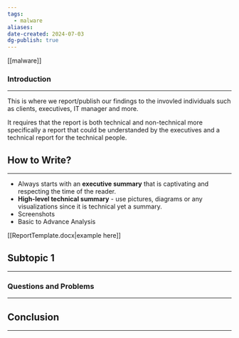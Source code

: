 ```yaml
---
tags:
  - malware
aliases: 
date-created: 2024-07-03
dg-publish: true
---
```

[[malware]] 
### Introduction 
---
This is where we report/publish our findings to the invovled individuals such as clients, executives, IT manager and more.

It requires that the report is both technical and non-technical more specifically a report that could be understanded by the executives and a technical report for the technical people.
## How to Write?
---
- Always starts with an **executive summary** that is captivating and respecting the time of the reader.
- **High-level technical summary** - use pictures, diagrams or any visualizations since it is technical yet a summary.
- Screenshots
- Basic to Advance Analysis

[[ReportTemplate.docx|example here]]
## Subtopic 1
---
### Questions and Problems
---
## Conclusion
---

